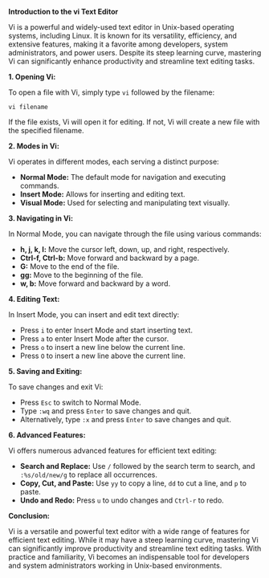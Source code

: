 **Introduction to the vi Text Editor**

Vi is a powerful and widely-used text editor in Unix-based operating systems, including Linux. It is known for its versatility, efficiency, and extensive features, making it a favorite among developers, system administrators, and power users. Despite its steep learning curve, mastering Vi can significantly enhance productivity and streamline text editing tasks.

**1. Opening Vi:**

To open a file with Vi, simply type `vi` followed by the filename:
```
vi filename
```
If the file exists, Vi will open it for editing. If not, Vi will create a new file with the specified filename.

**2. Modes in Vi:**

Vi operates in different modes, each serving a distinct purpose:
- **Normal Mode:** The default mode for navigation and executing commands.
- **Insert Mode:** Allows for inserting and editing text.
- **Visual Mode:** Used for selecting and manipulating text visually.

**3. Navigating in Vi:**

In Normal Mode, you can navigate through the file using various commands:
- **h, j, k, l:** Move the cursor left, down, up, and right, respectively.
- **Ctrl-f, Ctrl-b:** Move forward and backward by a page.
- **G:** Move to the end of the file.
- **gg:** Move to the beginning of the file.
- **w, b:** Move forward and backward by a word.

**4. Editing Text:**

In Insert Mode, you can insert and edit text directly:
- Press `i` to enter Insert Mode and start inserting text.
- Press `a` to enter Insert Mode after the cursor.
- Press `o` to insert a new line below the current line.
- Press `O` to insert a new line above the current line.

**5. Saving and Exiting:**

To save changes and exit Vi:
- Press `Esc` to switch to Normal Mode.
- Type `:wq` and press `Enter` to save changes and quit.
- Alternatively, type `:x` and press `Enter` to save changes and quit.

**6. Advanced Features:**

Vi offers numerous advanced features for efficient text editing:
- **Search and Replace:** Use `/` followed by the search term to search, and `:%s/old/new/g` to replace all occurrences.
- **Copy, Cut, and Paste:** Use `yy` to copy a line, `dd` to cut a line, and `p` to paste.
- **Undo and Redo:** Press `u` to undo changes and `Ctrl-r` to redo.

**Conclusion:**

Vi is a versatile and powerful text editor with a wide range of features for efficient text editing. While it may have a steep learning curve, mastering Vi can significantly improve productivity and streamline text editing tasks. With practice and familiarity, Vi becomes an indispensable tool for developers and system administrators working in Unix-based environments.